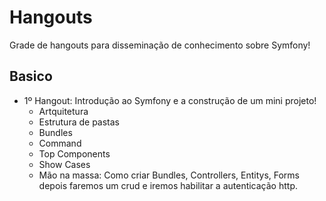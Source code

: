 # Hangouts
Grade de hangouts para disseminação de conhecimento sobre Symfony!

## Basico

* 1º Hangout: Introdução ao Symfony e a construção de um mini projeto!
	* Artquitetura
	* Estrutura de pastas
	* Bundles
	* Command
	* Top Components
	* Show Cases
	* Mão na massa: Como criar Bundles, Controllers, Entitys, Forms depois faremos um crud e iremos habilitar a autenticação http.
